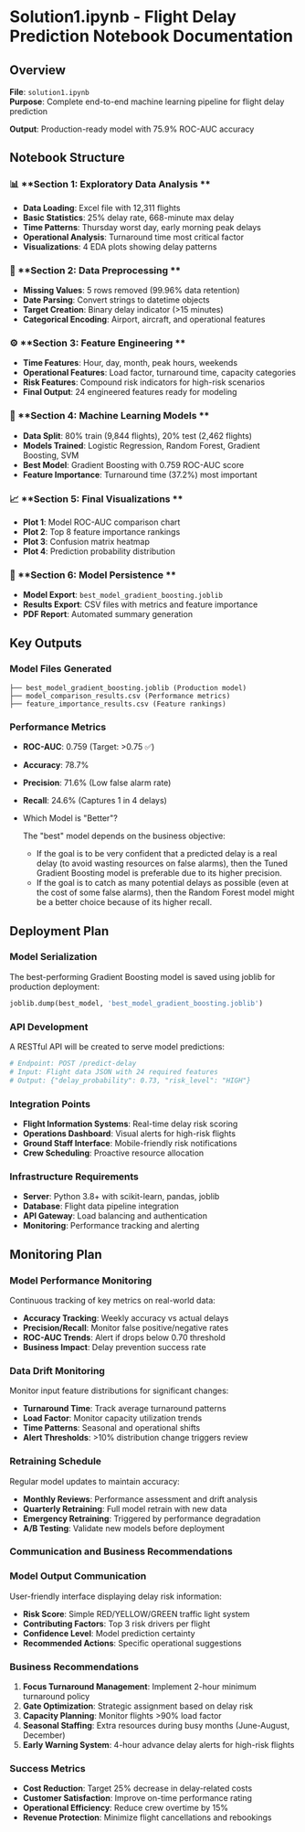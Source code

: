 # Solution1.ipynb - Flight Delay Prediction Notebook Documentation

## Overview
**File**: `solution1.ipynb`  
**Purpose**: Complete end-to-end machine learning pipeline for flight delay prediction  

**Output**: Production-ready model with 75.9% ROC-AUC accuracy  

## Notebook Structure

### 📊 **Section 1: Exploratory Data Analysis **
- **Data Loading**: Excel file with 12,311 flights
- **Basic Statistics**: 25% delay rate, 668-minute max delay
- **Time Patterns**: Thursday worst day, early morning peak delays
- **Operational Analysis**: Turnaround time most critical factor
- **Visualizations**: 4 EDA plots showing delay patterns

### 🔧 **Section 2: Data Preprocessing **
- **Missing Values**: 5 rows removed (99.96% data retention)
- **Date Parsing**: Convert strings to datetime objects
- **Target Creation**: Binary delay indicator (>15 minutes)
- **Categorical Encoding**: Airport, aircraft, and operational features

### ⚙️ **Section 3: Feature Engineering **
- **Time Features**: Hour, day, month, peak hours, weekends
- **Operational Features**: Load factor, turnaround time, capacity categories
- **Risk Features**: Compound risk indicators for high-risk scenarios
- **Final Output**: 24 engineered features ready for modeling

### 🤖 **Section 4: Machine Learning Models **
- **Data Split**: 80% train (9,844 flights), 20% test (2,462 flights)
- **Models Trained**: Logistic Regression, Random Forest, Gradient Boosting, SVM
- **Best Model**: Gradient Boosting with 0.759 ROC-AUC score
- **Feature Importance**: Turnaround time (37.2%) most important

### 📈 **Section 5: Final Visualizations **
- **Plot 1**: Model ROC-AUC comparison chart
- **Plot 2**: Top 8 feature importance rankings
- **Plot 3**: Confusion matrix heatmap
- **Plot 4**: Prediction probability distribution

### 💾 **Section 6: Model Persistence **
- **Model Export**: `best_model_gradient_boosting.joblib`
- **Results Export**: CSV files with metrics and feature importance
- **PDF Report**: Automated summary generation

## Key Outputs

### **Model Files Generated**
```
├── best_model_gradient_boosting.joblib (Production model)
├── model_comparison_results.csv (Performance metrics)
├── feature_importance_results.csv (Feature rankings)
```

### **Performance Metrics**
- **ROC-AUC**: 0.759 (Target: >0.75 ✅)
- **Accuracy**: 78.7%
- **Precision**: 71.6% (Low false alarm rate)
- **Recall**: 24.6% (Captures 1 in 4 delays)
- Which Model is "Better"?

  The "best" model depends on the business objective:


   * If the goal is to be very confident that a predicted delay is a real delay (to avoid wasting
     resources on false alarms), then the Tuned Gradient Boosting model is preferable due to its higher
     precision.
   * If the goal is to catch as many potential delays as possible (even at the cost of some false
     alarms), then the Random Forest model might be a better choice because of its higher recall.


## Deployment Plan

### **Model Serialization**
The best-performing Gradient Boosting model is saved using joblib for production deployment:
```python
joblib.dump(best_model, 'best_model_gradient_boosting.joblib')
```

### **API Development**
A RESTful API will be created to serve model predictions:
```python
# Endpoint: POST /predict-delay
# Input: Flight data JSON with 24 required features
# Output: {"delay_probability": 0.73, "risk_level": "HIGH"}
```

### **Integration Points**
- **Flight Information Systems**: Real-time delay risk scoring
- **Operations Dashboard**: Visual alerts for high-risk flights
- **Ground Staff Interface**: Mobile-friendly risk notifications
- **Crew Scheduling**: Proactive resource allocation

### **Infrastructure Requirements**
- **Server**: Python 3.8+ with scikit-learn, pandas, joblib
- **Database**: Flight data pipeline integration
- **API Gateway**: Load balancing and authentication
- **Monitoring**: Performance tracking and alerting

## Monitoring Plan

### **Model Performance Monitoring**
Continuous tracking of key metrics on real-world data:
- **Accuracy Tracking**: Weekly accuracy vs actual delays
- **Precision/Recall**: Monitor false positive/negative rates
- **ROC-AUC Trends**: Alert if drops below 0.70 threshold
- **Business Impact**: Delay prevention success rate

### **Data Drift Monitoring**
Monitor input feature distributions for significant changes:
- **Turnaround Time**: Track average turnaround patterns
- **Load Factor**: Monitor capacity utilization trends
- **Time Patterns**: Seasonal and operational shifts
- **Alert Thresholds**: >10% distribution change triggers review

### **Retraining Schedule**
Regular model updates to maintain accuracy:
- **Monthly Reviews**: Performance assessment and drift analysis
- **Quarterly Retraining**: Full model retrain with new data
- **Emergency Retraining**: Triggered by performance degradation
- **A/B Testing**: Validate new models before deployment

### **Communication and Business Recommendations**

### **Model Output Communication**
User-friendly interface displaying delay risk information:
- **Risk Score**: Simple RED/YELLOW/GREEN traffic light system
- **Contributing Factors**: Top 3 risk drivers per flight
- **Confidence Level**: Model prediction certainty
- **Recommended Actions**: Specific operational suggestions

### **Business Recommendations**
1. **Focus Turnaround Management**: Implement 2-hour minimum turnaround policy
2. **Gate Optimization**: Strategic assignment based on delay risk
3. **Capacity Planning**: Monitor flights >90% load factor
4. **Seasonal Staffing**: Extra resources during busy months (June-August, December)
5. **Early Warning System**: 4-hour advance delay alerts for high-risk flights

### **Success Metrics**
- **Cost Reduction**: Target 25% decrease in delay-related costs
- **Customer Satisfaction**: Improve on-time performance rating
- **Operational Efficiency**: Reduce crew overtime by 15%
- **Revenue Protection**: Minimize flight cancellations and rebookings


